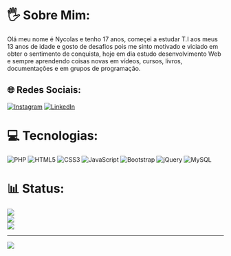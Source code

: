 # 🖐 Sobre Mim:
Olá meu nome é Nycolas e tenho 17 anos, começei a estudar T.I aos meus 13 anos de idade e gosto de desafios pois me sinto motivado e viciado em obter o sentimento de conquista, hoje em dia estudo desenvolvimento Web e sempre aprendendo coisas novas em vídeos, cursos, livros, documentações e em grupos de programação.


## 🌐 Redes Sociais:
[![Instagram](https://img.shields.io/badge/Instagram-%23E4405F.svg?logo=Instagram&logoColor=white)](https://instagram.com/nycolasds) [![LinkedIn](https://img.shields.io/badge/LinkedIn-%230077B5.svg?logo=linkedin&logoColor=white)](https://linkedin.com/in/nycolas-r-639b1b239) 

# 💻 Tecnologias:
![PHP](https://img.shields.io/badge/php-%23777BB4.svg?style=for-the-badge&logo=php&logoColor=white) ![HTML5](https://img.shields.io/badge/html5-%23E34F26.svg?style=for-the-badge&logo=html5&logoColor=white) ![CSS3](https://img.shields.io/badge/css3-%231572B6.svg?style=for-the-badge&logo=css3&logoColor=white) ![JavaScript](https://img.shields.io/badge/javascript-%23323330.svg?style=for-the-badge&logo=javascript&logoColor=%23F7DF1E) ![Bootstrap](https://img.shields.io/badge/bootstrap-%23563D7C.svg?style=for-the-badge&logo=bootstrap&logoColor=white) ![jQuery](https://img.shields.io/badge/jquery-%230769AD.svg?style=for-the-badge&logo=jquery&logoColor=white) ![MySQL](https://img.shields.io/badge/mysql-%2300f.svg?style=for-the-badge&logo=mysql&logoColor=white)


# 📊 Status:
![](https://github-readme-stats.vercel.app/api?username=Nycolas-Roberto&theme=radical&hide_border=true&include_all_commits=false&count_private=false)<br/>
![](https://github-readme-streak-stats.herokuapp.com/?user=Nycolas-Roberto&theme=radical&hide_border=true)<br/>
![](https://github-readme-stats.vercel.app/api/top-langs/?username=Nycolas-Roberto&theme=radical&hide_border=true&include_all_commits=false&count_private=false&layout=compact)

---
[![](https://visitcount.itsvg.in/api?id=Nycolas-Roberto&icon=5&color=12)](https://visitcount.itsvg.in)


